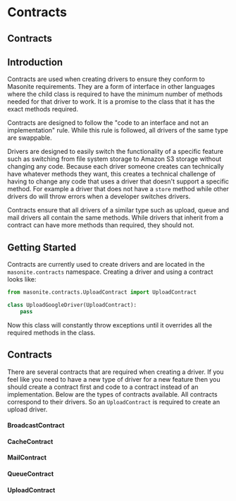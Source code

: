 # Contracts

## Contracts

## Introduction

Contracts are used when creating drivers to ensure they conform to Masonite requirements. They are a form of interface in other languages where the child class is required to have the minimum number of methods needed for that driver to work. It is a promise to the class that it has the exact methods required.

Contracts are designed to follow the "code to an interface and not an implementation" rule. While this rule is followed, all drivers of the same type are swappable.

Drivers are designed to easily switch the functionality of a specific feature such as switching from file system storage to Amazon S3 storage without changing any code. Because each driver someone creates can technically have whatever methods they want, this creates a technical challenge of having to change any code that uses a driver that doesn't support a specific method. For example a driver that does not have a `store` method while other drivers do will throw errors when a developer switches drivers.

Contracts ensure that all drivers of a similar type such as upload, queue and mail drivers all contain the same methods. While drivers that inherit from a contract can have more methods than required, they should not.

## Getting Started

Contracts are currently used to create drivers and are located in the `masonite.contracts` namespace. Creating a driver and using a contract looks like:

```python
from masonite.contracts.UploadContract import UploadContract

class UploadGoogleDriver(UploadContract):
    pass
```

Now this class will constantly throw exceptions until it overrides all the required methods in the class.

## Contracts

There are several contracts that are required when creating a driver. If you feel like you need to have a new type of driver for a new feature then you should create a contract first and code to a contract instead of an implementation. Below are the types of contracts available. All contracts correspond to their drivers. So an `UploadContract` is required to create an upload driver.

#### BroadcastContract

#### CacheContract

#### MailContract

#### QueueContract

#### UploadContract

